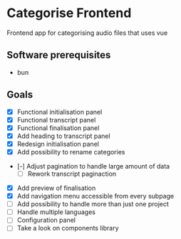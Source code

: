 # Categorise Frontend

Frontend app for categorising audio files that uses vue

## Software prerequisites

- bun

## Goals

- [x] Functional initialisation panel
- [x] Functional transcript panel
- [x] Functional finalisation panel
- [x] Add heading to transcript panel
- [x] Redesign initialisation panel
- [x] Add possibility to rename categories
- [-] Adjust pagination to handle large amount of data
  - [ ] Rework transcript paginaction
- [x] Add preview of finalisation
- [x] Add navigation menu accessible from every subpage
- [ ] Add possibility to handle more than just one project
- [ ] Handle multiple languages
- [ ] Configuration panel
- [ ] Take a look on components library
